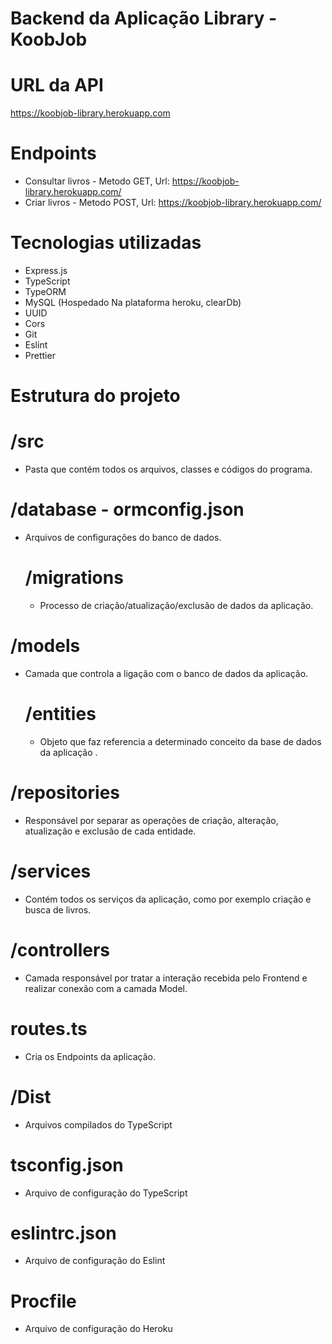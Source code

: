 # Backend da Aplicação Library - KoobJob

# URL da API
  https://koobjob-library.herokuapp.com

# Endpoints
  
  - Consultar livros - Metodo GET, Url: https://koobjob-library.herokuapp.com/
  - Criar livros - Metodo POST, Url: https://koobjob-library.herokuapp.com/
  
# Tecnologias utilizadas
  - Express.js
  - TypeScript
  - TypeORM 
  - MySQL (Hospedado Na plataforma heroku, clearDb)
  - UUID
  - Cors
  - Git
  - Eslint
  - Prettier

# Estrutura do projeto
  # /src
  - Pasta que contém todos os arquivos, classes e códigos do programa.

  # /database - ormconfig.json
  - Arquivos de configurações do banco de dados.
    # /migrations
    - Processo de criação/atualização/exclusão de dados da aplicação.

  # /models
  - Camada que controla a ligação com o banco de dados da aplicação.
    # /entities 
    - Objeto que faz referencia a determinado conceito da base de dados da aplicação .

  # /repositories
  - Responsável por separar as operações de criação, alteração, atualização e exclusão de cada entidade.
  
  # /services
  - Contém todos os serviços da aplicação, como por exemplo criação e busca de livros.

  # /controllers 
  - Camada responsável por tratar a interação recebida pelo Frontend e realizar conexão com a camada Model.

  # routes.ts
  - Cria os Endpoints da aplicação.

  # /Dist
  - Arquivos compilados do TypeScript

  # tsconfig.json
  - Arquivo de configuração do TypeScript

  # eslintrc.json
  - Arquivo de configuração do Eslint

  # Procfile
   - Arquivo de configuração do Heroku
